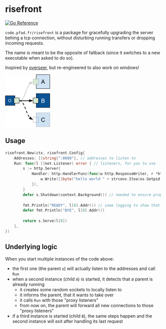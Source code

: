 # risefront

[![Go Reference](https://pkg.go.dev/badge/code.pfad.fr/risefront.svg)](https://pkg.go.dev/code.pfad.fr/risefront)

`code.pfad.fr/risefront` is a package for gracefully upgrading the server behing a tcp connection, without disturbing running transfers or dropping incoming requests.

The name is meant to be the opposite of fallback (since it switches to a new executable when asked to do so).

Inspired by [overseer](https://github.com/jpillora/overseer), but re-engineered to also work on windows!


![diagram](./overseer.png)

## Usage

```go
risefront.New(ctx, risefront.Config{
    Addresses: []string{":8080"}, // addresses to listen to
    Run: func(l []net.Listener) error { // listeners, for you to use
        s := http.Server{
            Handler: http.HandlerFunc(func(w http.ResponseWriter, r *http.Request) {
                w.Write([]byte("hello world " + strconv.Itoa(os.Getpid()) + "\n"))
            }),
        }
        defer s.Shutdown(context.Background()) // needed to ensure proper cleanup of children

        fmt.Println("READY", l[0].Addr()) // some logging to show that it works
        defer fmt.Println("BYE", l[0].Addr())

        return s.Serve(l[0])
    },
})
```

## Underlying logic

When you start multiple instances of the code above:

- the first one (the parent `o`) will actually listen to the addresses and call `Run`
- when a second instance (child `A`) is started, it detects that a parent is already running
  - it creates some random sockets to locally listen to
  - it informs the parent, that it wants to take over
  - it calls `Run` with those "proxy listeners"
  - from now on, the parent will forward all new connections to those "proxy listeners"
- if a third instance is started  (child `B`), the same steps happen and the second instance will exit after handling its last request
